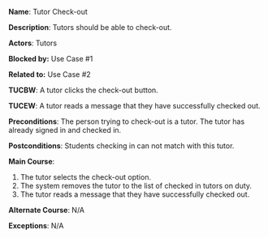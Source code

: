 **Name**: Tutor Check-out

**Description**: Tutors should be able to check-out.

**Actors**: Tutors

**Blocked by:** Use Case #1

**Related to:** Use Case #2

**TUCBW**: A tutor clicks the check-out button.

**TUCEW**: A tutor reads a message that they have successfully checked out.

**Preconditions**: The person trying to check-out is a tutor. The tutor has already signed in and checked in.

**Postconditions**: Students checking in can not match with this tutor.

**Main Course**:

1. The tutor selects the check-out option.
2. The system removes the tutor to the list of checked in tutors on duty.
3. The tutor reads a message that they have successfully checked out.

**Alternate Course**: N/A

**Exceptions**: N/A
